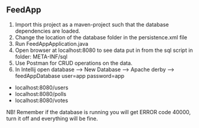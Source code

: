 
## FeedApp

1. Import this project as a maven-project such that the database dependencies are loaded.
2. Change the location of the database folder in the persistence.xml file 
3. Run FeedAppApplication.java
4. Open browser at localhost:8080 to see data put in from the sql script in folder: META-INF/sql
5. Use Postman for CRUD operations on the data. 
6. In Intellij open database --> New Database --> Apache derby --> feedAppDatabase user=app password=app 

- localhost:8080/users
- localhost:8080/polls
- localhost:8080/votes

NB! Remember if the database is running you will get ERROR code 40000, turn it off and everything will be fine.
